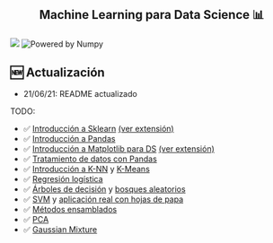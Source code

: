 <h2 align="center">
<p>Machine Learning para Data Science 📊</p>
</h2>

[![](https://img.shields.io/pypi/pyversions/scikit-learn.svg)](https://www.python.org/)
![Powered by Numpy](https://img.shields.io/badge/powered%20by-Numpy-blue.svg?style=flat&colorA=57BAF9&colorB=007D8A)



## 🆕 Actualización
- 21/06/21: README actualizado

 TODO:
- ✅ [Introducción a Sklearn](Notebooks/Clase1.ipynb) [(ver extensión)](Notebooks/Clase1-extension.ipynb)
- ✅ [Introducción a Pandas](Notebooks/Clase2.ipynb)
- ✅ [Introducción a Matplotlib para DS](Notebooks/Clase3.ipynb) [(ver extensión)](Notebooks/Clase3-extension.ipynb)
- ✅ [Tratamiento de datos con Pandas](Notebooks/Clase4.ipynb)
- ✅ [Introducción a K-NN](Notebooks/Clase5.ipynb) y [K-Means](Notebooks/Clase6.ipynb)
- ✅ [Regresión logística](Notebooks/Clase7.ipynb) 
- ✅ [Árboles de decisión](Notebooks/Clase8.ipynb) y [bosques aleatorios](Notebooks/Clase9.ipynb)
- ✅ [SVM](Notebooks/Clase10.ipynb) y [aplicación real con hojas de papa](Notebooks/SVM/)
- ✅ [Métodos ensamblados](Notebooks/Clase11.ipynb)
- ✅ [PCA](Notebooks/Clase12.ipynb)
- ✅ [Gaussian Mixture](Notebooks/Clase13.ipynb)


